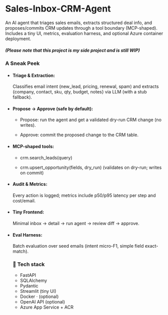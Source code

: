 # Sales-Inbox-CRM-Agent
An AI agent that triages sales emails, extracts structured deal info, and proposes/commits CRM updates through a tool boundary (MCP-shaped). Includes a tiny UI, metrics, evaluation harness, and optional Azure container deployment.

##### (Please note that this project is my side project and is still WIP)

### A Sneak Peek
- #### Triage & Extraction:
  Classifies email intent (new_lead, pricing, renewal, spam) and extracts {company, contact, sku, qty, budget, notes} via LLM (with a stub fallback).

- #### Propose → Approve (safe by default):

  - Propose: run the agent and get a validated dry-run CRM change (no writes).

  - Approve: commit the proposed change to the CRM table.

- #### MCP-shaped tools:

  - crm.search_leads(query)

  - crm.upsert_opportunity(fields, dry_run) (validates on dry-run; writes on commit)

- #### Audit & Metrics:
  Every action is logged; metrics include p50/p95 latency per step and cost/email.

- #### Tiny Frontend:
  Minimal inbox → detail → run agent → review diff → approve.

- #### Eval Harness:
  Batch evaluation over seed emails (intent micro-F1, simple field exact-match).

  ### 🧰 Tech stack
  - FastAPI
  - SQLAlchemy
  - Pydantic
  - Streamlit (tiny UI)
  - Docker · (optional)
  - OpenAI API (optional)
  - Azure App Service + ACR
